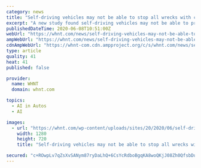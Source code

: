 ```yaml
---
category: news
title: "Self-driving vehicles may not be able to stop all wrecks with current design"
excerpt: "A new study found self-driving vehicles may not be able to prevent every wreck. The Insurance Institute for Highway Safety looked at 5,000 police-reported crashes from the National Motor Vehicle"
publishedDateTime: 2020-06-08T10:51:00Z
webUrl: "https://whnt.com/news/self-driving-vehicles-may-not-be-able-to-stop-all-wrecks-with-current-design/"
ampWebUrl: "https://whnt.com/news/self-driving-vehicles-may-not-be-able-to-stop-all-wrecks-with-current-design/amp/"
cdnAmpWebUrl: "https://whnt-com.cdn.ampproject.org/c/s/whnt.com/news/self-driving-vehicles-may-not-be-able-to-stop-all-wrecks-with-current-design/amp/"
type: article
quality: 41
heat: 41
published: false

provider:
  name: WHNT
  domain: whnt.com

topics:
  - AI in Autos
  - AI

images:
  - url: "https://whnt.com/wp-content/uploads/sites/20/2020/06/self-driving-car.jpg?w=1280&h=720&crop=1"
    width: 1280
    height: 720
    title: "Self-driving vehicles may not be able to stop all wrecks with current design"

secured: "c+ROwpLv7qZsXvSANym87ryDaLhQ+6CsYcRdboBgqKA8woQKjJ08Zh0QfsbDu0ExI6CHzpIuzNB3SfNi3mpS4DWE427RiTPi+X15bT46uxr4nhvXpAESU1x6tdQLdeDzrEnmlv/QE3pqKvYRYNFcnaM5R9rGi1CjgUG4c6jCeG5g+V49DhTZAF2RLZ7zKIAHtnLvjB5Q4RbF0K7ad5jEEbKQNYdP2rvAysVnj6sHmr3F7On/mBgPB/fs6ornR4Pgc/Qi9xYcue2sb/X0URj/t3HEHyfu6rD4BsxJ//YPVHq4S7US2GUP3C2UZX/0Dy2U;pEbiaI3I4QuPVBQLTvSb3g=="
---
```


